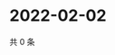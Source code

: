 # 2022-02-02

共 0 条

<!-- BEGIN WEIBO -->
<!-- 最后更新时间 Wed Feb 02 2022 13:13:14 GMT+0800 (China Standard Time) -->

<!-- END WEIBO -->
